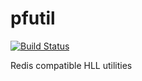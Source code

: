 # pfutil

[![Build Status](https://travis-ci.org/ocadaruma/pfutil.svg?branch=master)](https://travis-ci.org/ocadaruma/pfutil)

Redis compatible HLL utilities
